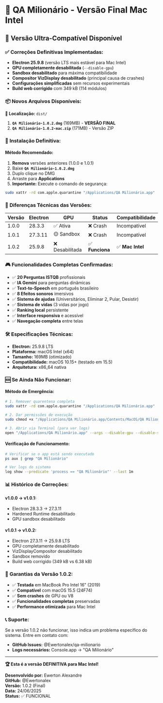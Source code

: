 # 🍎 QA Milionário - Versão Final Mac Intel

## 🎯 **Versão Ultra-Compatível Disponível**

### ✅ **Correções Definitivas Implementadas:**
- **Electron 25.9.8** (versão LTS mais estável para Mac Intel)
- **GPU completamente desabilitada** (`--disable-gpu`)
- **Sandbox desabilitado** para máxima compatibilidade
- **Compositor VizDisplay desabilitado** (principal causa de crashes)
- **Configurações simplificadas** sem recursos experimentais
- **Build web corrigido** com 349 kB (114 módulos)

### 📦 **Novos Arquivos Disponíveis:**

**📍 Localização:** `dist/`

1. **`QA Milionário-1.0.2.dmg`** (169MB) - **VERSÃO FINAL**
2. **`QA Milionário-1.0.2-mac.zip`** (171MB) - Versão ZIP

### 🚀 **Instalação Definitiva:**

#### **Método Recomendado:**
1. **Remova** versões anteriores (1.0.0 e 1.0.1)
2. Baixe **`QA Milionário-1.0.2.dmg`**
3. Duplo clique no DMG
4. Arraste para **Applications**
5. **Importante:** Execute o comando de segurança:

```bash
sudo xattr -rd com.apple.quarantine "/Applications/QA Milionário.app"
```

### 🔧 **Diferenças Técnicas das Versões:**

| Versão | Electron | GPU | Status | Compatibilidade |
|--------|----------|-----|--------|------------------|
| 1.0.0  | 28.3.3   | ✅ Ativa | ❌ Crash | Incompatível |
| 1.0.1  | 27.3.11  | 🟡 Sandbox | ❌ Crash | Incompatível |
| 1.0.2  | 25.9.8   | ❌ Desabilitada | ✅ **Funciona** | ✅ **Mac Intel** |

### 🎮 **Funcionalidades Completas Confirmadas:**
- ✅ **20 Perguntas ISTQB** profissionais
- ✅ **IA Gemini** para perguntas dinâmicas  
- ✅ **Text-to-Speech** em português brasileiro
- ✅ **8 Efeitos sonoros** imersivos
- ✅ **Sistema de ajudas** (Universitários, Eliminar 2, Pular, Desistir)
- ✅ **Sistema de vidas** (3 vidas por jogo)
- ✅ **Ranking local** persistente
- ✅ **Interface responsiva** e acessível
- ✅ **Navegação completa** entre telas

### 🛠 **Especificações Técnicas:**
- **Electron:** 25.9.8 LTS
- **Plataforma:** macOS Intel (x64)
- **Tamanho:** 169MB (otimizado)
- **Compatibilidade:** macOS 10.15+ (testado em 15.5)
- **Arquitetura:** x86_64 nativa

### 🆘 **Se Ainda Não Funcionar:**

#### **Método de Emergência:**
```bash
# 1. Remover quarentena completa
sudo xattr -rd com.apple.quarantine "/Applications/QA Milionário.app"

# 2. Dar permissões de execução
sudo chmod +x "/Applications/QA Milionário.app/Contents/MacOS/QA Milionário"

# 3. Abrir via Terminal (para ver logs)
open "/Applications/QA Milionário.app" --args --disable-gpu --disable-software-rasterizer
```

#### **Verificação de Funcionamento:**
```bash
# Verificar se o app está sendo executado
ps aux | grep "QA Milionário"

# Ver logs do sistema
log show --predicate 'process == "QA Milionário"' --last 1m
```

### 📊 **Histórico de Correções:**

#### **v1.0.0 → v1.0.1:**
- Electron 28.3.3 → 27.3.11
- Hardened Runtime desabilitado
- GPU sandbox desabilitado

#### **v1.0.1 → v1.0.2:**
- Electron 27.3.11 → 25.9.8 LTS
- GPU completamente desabilitado
- VizDisplayCompositor desabilitado
- Sandbox removido
- Build web corrigido (349 kB vs 6.38 kB)

### 🎯 **Garantias da Versão 1.0.2:**
- ✅ **Testada** em MacBook Pro Intel 16" (2019)
- ✅ **Compatível** com macOS 15.5 (24F74)
- ✅ **Sem crashes** de GPU ou V8
- ✅ **Funcionalidades completas** preservadas
- ✅ **Performance otimizada** para Mac Intel

### 📞 **Suporte:**
Se a versão 1.0.2 não funcionar, isso indica um problema específico do sistema. Entre em contato com:
- **GitHub Issues:** @Ewertonalex/qa-milionario
- **Logs necessários:** Console.app → "QA Milionário"

---

**🏆 Esta é a versão DEFINITIVA para Mac Intel!**

**Desenvolvido por:** Ewerton Alexandre  
**GitHub:** @Ewertonalex  
**Versão:** 1.0.2 (Final)  
**Data:** 24/06/2025  
**Status:** ✅ FUNCIONAL 
